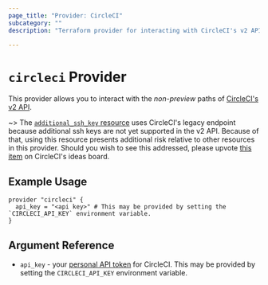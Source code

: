 ```yaml
---
page_title: "Provider: CircleCI"
subcategory: ""
description: "Terraform provider for interacting with CircleCI's v2 API."

---
```


<!---
Copyright (c) 2020 Vulcan, Inc.
All rights reserved.

This Source Code Form is subject to the terms of the Mozilla Public
License, v. 2.0. If a copy of the MPL was not distributed with this
file, You can obtain one at https://mozilla.org/MPL/2.0/.
-->

# `circleci` Provider

This provider allows you to interact with the _non-preview_ paths of [CircleCI's v2 API](https://circleci.com/docs/api/v2/).

~> The [`additional_ssh_key` resource](./resources/additional_ssh_key.md) uses CircleCI's legacy endpoint because additional ssh keys are not yet supported in the v2 API.  Because of that, using this resource presents additional risk relative to other resources in this provider. Should you wish to see this addressed, please upvote [this item](https://ideas.circleci.com/api-feature-requests/p/create-additional-ssh-keys-using-v2-api) on CircleCI's ideas board.

## Example Usage

```hcl
provider "circleci" {
  api_key = "<api key>" # This may be provided by setting the `CIRCLECI_API_KEY` environment variable.
}
```

## Argument Reference

* `api_key` - your [personal API token](https://circleci.com/docs/2.0/managing-api-tokens/#creating-a-personal-api-token) for CircleCI. This may be provided by setting the `CIRCLECI_API_KEY` environment variable.
